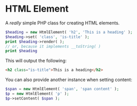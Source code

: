 # HTML Element

A _really_ simple PHP class for creating HTML elements.

```php
$heading = new HtmlElement( 'h2', 'This is a heading' );
$heading->set( 'class', 'is-title' );
print $heading->render( );
// or, because it implements __toString( )
print $heading
```

This will output the following:

```html
<h2 class="is-title">This is a heading</h2>
```

You can also provide another instance when setting content:

```php
$span = new HtmlElement( 'span', 'span content' );
$p = new HtmlElement( 'p' );
$p->setContent( $span );
```